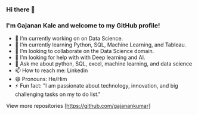 ### Hi there 👋
### I'm Gajanan Kale and welcome to my GitHub profile! 

- 🔭 I’m currently working on on Data Science.
- 🌱 I’m currently learning Python, SQL, Machine Learning, and Tableau.
- 👯 I’m looking to collaborate on the Data Science domain.
- 🤔 I’m looking for help with with Deep learning and AI.
- 💬 Ask me about python, SQL, excel, machine learning, and data science
- 📫 How to reach me: Linkedin
- 😄 Pronouns: He/Him
- ⚡ Fun fact: "I am passionate about technology, innovation, and big challenging tasks on my to do list."



View more repositories [https://github.com/gajanankumar]
